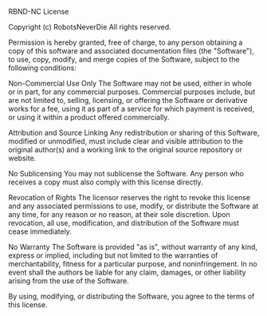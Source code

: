 RBND-NC License

Copyright (c) RobotsNeverDie
All rights reserved.

Permission is hereby granted, free of charge, to any person obtaining a copy of this software and associated documentation files (the "Software"), to use, copy, modify, and merge copies of the Software, subject to the following conditions:

Non-Commercial Use Only
The Software may not be used, either in whole or in part, for any commercial purposes. Commercial purposes include, but are not limited to, selling, licensing, or offering the Software or derivative works for a fee, using it as part of a service for which payment is received, or using it within a product offered commercially.

Attribution and Source Linking
Any redistribution or sharing of this Software, modified or unmodified, must include clear and visible attribution to the original author(s) and a working link to the original source repository or website.

No Sublicensing
You may not sublicense the Software. Any person who receives a copy must also comply with this license directly.

Revocation of Rights
The licensor reserves the right to revoke this license and any associated permissions to use, modify, or distribute the Software at any time, for any reason or no reason, at their sole discretion. Upon revocation, all use, modification, and distribution of the Software must cease immediately.

No Warranty
The Software is provided "as is", without warranty of any kind, express or implied, including but not limited to the warranties of merchantability, fitness for a particular purpose, and noninfringement. In no event shall the authors be liable for any claim, damages, or other liability arising from the use of the Software.

By using, modifying, or distributing the Software, you agree to the terms of this license.
